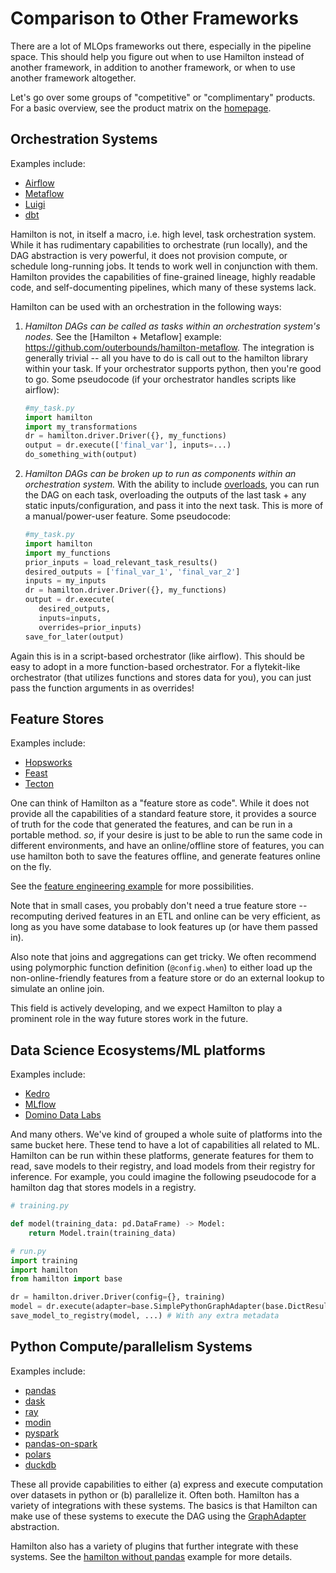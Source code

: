 # Comparison to Other Frameworks

There are a lot of MLOps frameworks out there, especially in the pipeline space. This should help you figure out when to
use Hamilton instead of another framework, in addition to another framework, or when to use another framework altogether.

Let's go over some groups of "competitive" or "complimentary" products. For a basic overview,
see the product matrix on the [homepage](../main.md).

## Orchestration Systems
Examples include:
- [Airflow](https://airflow.apache.org/)
- [Metaflow](https://github.com/Netflix/metaflow)
- [Luigi](https://github.com/spotify/luigi)
- [dbt](https://www.getdbt.com/)

Hamilton is not, in itself a macro, i.e. high level, task orchestration system. While it has rudimentary capabilities
to orchestrate (run locally), and the DAG abstraction is very powerful, it does not provision compute,
or schedule long-running jobs. It tends to work well in conjunction with them. Hamilton provides the capabilities
of fine-grained lineage, highly readable code, and self-documenting pipelines, which many of these systems lack.

Hamilton can be used with an
orchestration in the following ways:

1. _Hamilton DAGs can be called as tasks within an orchestration system's nodes._
See the [Hamilton + Metaflow] example: https://github.com/outerbounds/hamilton-metaflow. The integration is generally trivial -- all you have to do
is call out to the hamilton library within your task. If your orchestrator supports python, then you're good to go. Some pseudocode (if your orchestrator handles scripts like airflow):

    ```python
    #my_task.py
    import hamilton
    import my_transformations
    dr = hamilton.driver.Driver({}, my_functions)
    output = dr.execute(['final_var'], inputs=...)
    do_something_with(output)
    ```
2. _Hamilton DAGs can be broken up to run as components within an orchestration system._
With the ability to include [overloads](../concepts/driver-capabilities.rst),
you can run the DAG on each task, overloading the outputs of the last task + any static inputs/configuration, and pass it into the next task. This is more
of a manual/power-user feature. Some pseudocode:

    ```python
    #my_task.py
    import hamilton
    import my_functions
    prior_inputs = load_relevant_task_results()
    desired_outputs = ['final_var_1', 'final_var_2']
    inputs = my_inputs
    dr = hamilton.driver.Driver({}, my_functions)
    output = dr.execute(
       desired_outputs,
       inputs=inputs,
       overrides=prior_inputs)
    save_for_later(output)
    ```

Again this is in a script-based orchestrator (like airflow). This should be easy to adopt in
a more function-based orchestrator. For a flytekit-like orchestrator (that utilizes functions and stores data for you),
you can just pass the function arguments in as overrides!

## Feature Stores

Examples include:
- [Hopsworks](https://www.hopsworks.ai/)
- [Feast](https://feast.dev/)
- [Tecton](https://tecton.ai/)

One can think of Hamilton as a "feature store as code". While it does not provide all the capabilities of a standard feature
store, it provides a source of truth for the code that generated the features, and can be run in a portable
method. *so*, if your desire is just to be able to run the same code in different environments, and have an online/offline
store of features, you can use hamilton both to save the features offline, and generate features online on the fly.

See the [feature engineering example](../how-tos/use-for-feature-engineering.rst) for more possibilities.

Note that in small cases, you probably don't need a true feature store -- recomputing derived features in an ETL
and online can be very efficient, as long as you have some database to look features up (or have them passed in).

Also note that joins and aggregations can get tricky. We often recommend using polymorphic function
definition (`@config.when`) to either load up the non-online-friendly features from a feature store or do an
external lookup to simulate an online join.

This field is actively developing, and we expect Hamilton to play a prominent role in the way future stores
work in the future.


## Data Science Ecosystems/ML platforms
Examples include:
- [Kedro](https://kedro.org/)
- [MLflow](https://mlflow.org/)
- [Domino Data Labs](https://www.dominodatalab.com/)

And many others. We've kind of grouped a whole suite of platforms into the same bucket here. These
tend to have a lot of capabilities all related to ML. Hamilton can be run within these platforms,
generate features for them to read, save models to their registry, and load models from their registry
for inference. For example, you could imagine the following pseudocode for a hamilton dag that stores
models in a registry.

```python
# training.py

def model(training_data: pd.DataFrame) -> Model:
    return Model.train(training_data)

# run.py
import training
import hamilton
from hamilton import base

dr = hamilton.driver.Driver(config={}, training)
model = dr.execute(adapter=base.SimplePythonGraphAdapter(base.DictResult()))
save_model_to_registry(model, ...) # With any extra metadata
```

## Python Compute/parallelism Systems

Examples include:
- [pandas](https://pandas.pydata.org/)
- [dask](https://www.dask.org/)
- [ray](https://ray.io/)
- [modin](https://github.com/modin-project/modin)
- [pyspark](https://spark.apache.org/docs/latest/api/python/)
- [pandas-on-spark](https://spark.apache.org/docs/latest/api/python/user_guide/pandas_on_spark/index.html)
- [polars](https://www.pola.rs/)
- [duckdb](https://duckdb.org/)

These all provide capabilities to either (a) express and execute computation over datasets in python or (b)
parallelize it. Often both. Hamilton has a variety of integrations with these systems. The basics is that Hamilton
can make use of these systems to execute the DAG using the [GraphAdapter](../reference/api-reference/graph-adapters.rst) abstraction.

Hamilton also has a variety of plugins that further integrate with these systems. See the [hamilton without pandas](../how-tos/use-without-pandas.rst) example for more details.

